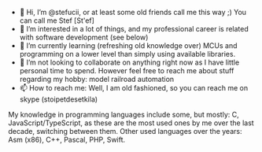 - 👋 Hi, I’m @stefucii, or at least some old friends call me this way ;) You can call me Stef [St'ef]
- 👀 I’m interested in a lot of things, and my professional career is related with software development (see below)
- 🌱 I’m currently learning (refreshing old knowledge over) MCUs and programming on a lower level than simply using available libraries.
- 💞️ I’m not looking to collaborate on anything right now as I have little personal time to spend. However feel free to reach me about stuff regarding my hobby: model railroad automation
- 📫 How to reach me: Well, I am old fashioned, so you can reach me on skype (stoipetdesetkila)

My knowledge in programming languages include some, but mostly: C, JavaScript/TypeScript, as these are the most used ones by me over the last decade, switching between them.
Other used languages over the years: Asm (x86), C++, Pascal, PHP, Swift.

<!---
stefucii/stefucii is a ✨ special ✨ repository because its `README.md` (this file) appears on your GitHub profile.
You can click the Preview link to take a look at your changes.
--->
